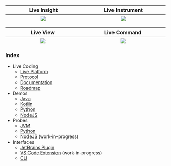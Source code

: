 <table>
    <thead>
    <tr>
        <th width="1000px">
            Live Insight
        </th>
        <th width="1000px">
            Live Instrument
        </th>
    </tr>
    <tr>
        <th width="1000px">
            <kbd>
              <img src="https://raw.githubusercontent.com/sourceplusplus/sourceplusplus/master/.github/media/promo/live-insight.png"/>
            </kbd>
        </th>
        <th width="1000px">
            <kbd>
              <img src="https://raw.githubusercontent.com/sourceplusplus/sourceplusplus/master/.github/media/promo/live-instrument.png"/>
            </kbd>
        </th>
    </tr>
    </thead>
</table>
<table>
    <thead>
    <tr>
        <th width="1000px">
            Live View
        </th>
        <th width="1000px">
            Live Command
        </th>
    </tr>
    <tr>
        <th width="1000px">
          <kbd>
            <img src="https://raw.githubusercontent.com/sourceplusplus/sourceplusplus/master/.github/media/promo/live-view.png"/>
          </kbd>
        </th>
        <th width="1000px">
            <kbd>
              <img src="https://raw.githubusercontent.com/sourceplusplus/sourceplusplus/master/.github/media/promo/live-command.png"/>
            </kbd>
        </th>
    </tr>
    </thead>
</table>

### Index
- Live Coding
  - [Live Platform](https://github.com/sourceplusplus/live-platform)
  - [Protocol](https://github.com/sourceplusplus/protocol)
  - [Documentation](https://github.com/sourceplusplus/documentation)
  - [Roadmap](https://github.com/orgs/sourceplusplus/projects/4)
- Demos
  - [Java](https://github.com/sourceplusplus/demo-java)
  - [Kotlin](https://github.com/sourceplusplus/demo-kotlin)
  - [Python](https://github.com/sourceplusplus/demo-python)
  - [NodeJS](https://github.com/sourceplusplus/demo-nodejs)
- Probes
  - [JVM](https://github.com/sourceplusplus/probe-jvm)
  - [Python](https://github.com/sourceplusplus/probe-python)
  - [NodeJS](https://github.com/sourceplusplus/probe-nodejs) (work-in-progress)
- Interfaces
  - [JetBrains Plugin](https://github.com/sourceplusplus/interface-jetbrains)
  - [VS Code Extension](https://github.com/sourceplusplus/interface-vscode) (work-in-progress)
  - [CLI](https://github.com/sourceplusplus/interface-cli)
